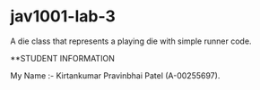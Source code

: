# jav1001-lab-3
A die class that represents a playing die with simple runner code.


**STUDENT INFORMATION

My Name :- Kirtankumar Pravinbhai Patel (A-00255697).
